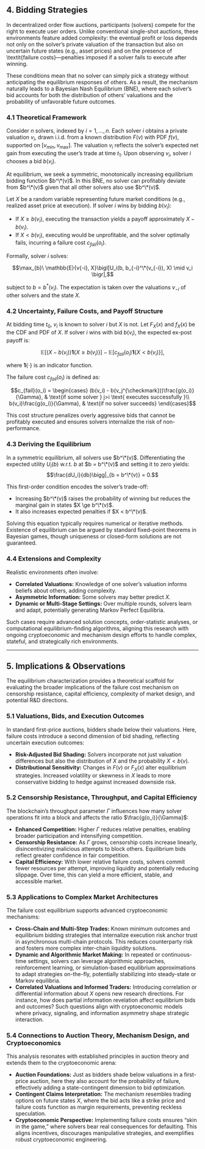 ## **4. Bidding Strategies**

In decentralized order flow auctions, participants (solvers) compete for the right to execute user orders. Unlike conventional single-shot auctions, these environments feature added complexity: the eventual profit or loss depends not only on the solver’s private valuation of the transaction but also on uncertain future states (e.g., asset prices) and on the presence of \textit{failure costs}—penalties imposed if a solver fails to execute after winning.

These conditions mean that no solver can simply pick a strategy without anticipating the equilibrium responses of others. As a result, the mechanism naturally leads to a Bayesian Nash Equilibrium (BNE), where each solver’s bid accounts for both the distribution of others’ valuations and the probability of unfavorable future outcomes.

### 4.1 Theoretical Framework

Consider $n$ solvers, indexed by $i=1,\dots,n$. Each solver $i$ obtains a private valuation $v_i$, drawn i.i.d. from a known distribution $F(v)$ with PDF $f(v)$, supported on $[v_{\min}, v_{\max}]$. The valuation $v_i$ reflects the solver’s expected net gain from executing the user’s trade at time $t_1$. Upon observing $v_i$, solver $i$ chooses a bid $b(v_i)$.

At equilibrium, we seek a symmetric, monotonically increasing equilibrium bidding function $b^\*(v)$. In this BNE, no solver can profitably deviate from $b^\*(v)$ given that all other solvers also use $b^\*(v)$.

Let $X$ be a random variable representing future market conditions (e.g., realized asset price at execution). If solver $i$ wins by bidding $b(v_i)$:

- If $X \ge b(v_i)$, executing the transaction yields a payoff approximately $X - b(v_i)$.
- If $X < b(v_i)$, executing would be unprofitable, and the solver optimally fails, incurring a failure cost $c_{fail}(o_i)$.

Formally, solver $i$ solves:

$$\max_{b}\ \mathbb{E}{v{-i}, X}\bigl[U_i(b, b_{-i}^\*(v_{-i}), X) \mid v_i \bigr],$$

subject to $b = b^*(v_i)$. The expectation is taken over the valuations $v_{-i}$ of other solvers and the state $X$.

### 4.2 Uncertainty, Failure Costs, and Payoff Structure

At bidding time $t_0$, $v_i$ is known to solver $i$ but $X$ is not. Let $F_X(x)$ and $f_X(x)$ be the CDF and PDF of $X$. If solver $i$ wins with bid $b(v_i)$, the expected ex-post payoff is:

$$\mathbb{E}[(X - b(v_i))\mathbf{1}\{X \ge b(v_i)\}] \;-\; \mathbb{E}[c_{fail}(o_i)\mathbf{1}\{X < b(v_i)\}],$$

where $\mathbf{1}\{\cdot\}$ is an indicator function.

The failure cost $c_{fail}(o_i)$ is defined as:

$$c_{fail}(o_i) =
\begin{cases}
(b(v_i) - b(v_j^{\checkmark}))\frac{g(o_i)}{\Gamma}, & \text{if some solver } j>i \text{ executes successfully }\\
b(v_i)\frac{g(o_i)}{\Gamma}, & \text{if no solver succeeds}
\end{cases}$$

This cost structure penalizes overly aggressive bids that cannot be profitably executed and ensures solvers internalize the risk of non-performance.

### 4.3 Deriving the Equilibrium

In a symmetric equilibrium, all solvers use $b^\*(v)$. Differentiating the expected utility $U_i(b)$ w.r.t. $b$ at $b = b^\*(v)$ and setting it to zero yields:
$$\frac{dU_i}{db}\bigg|_{b = b^\*(v)} = 0.$$

This first-order condition encodes the solver’s trade-off:

- Increasing $b^\*(v)$ raises the probability of winning but reduces the marginal gain in states $X \ge b^\*(v)$.
- It also increases expected penalties if $X < b^\*(v)$.

Solving this equation typically requires numerical or iterative methods. Existence of equilibrium can be argued by standard fixed-point theorems in Bayesian games, though uniqueness or closed-form solutions are not guaranteed.

### 4.4 Extensions and Complexity

Realistic environments often involve:

- **Correlated Valuations:** Knowledge of one solver’s valuation informs beliefs about others, adding complexity.
- **Asymmetric Information:** Some solvers may better predict $X$.
- **Dynamic or Multi-Stage Settings:** Over multiple rounds, solvers learn and adapt, potentially generating Markov Perfect Equilibria.

Such cases require advanced solution concepts, order-statistic analyses, or computational equilibrium-finding algorithms, aligning this research with ongoing cryptoeconomic and mechanism design efforts to handle complex, stateful, and strategically rich environments.

---

## **5. Implications & Observations**

The equilibrium characterization provides a theoretical scaffold for evaluating the broader implications of the failure cost mechanism on censorship resistance, capital efficiency, complexity of market design, and potential R&D directions.

### 5.1 Valuations, Bids, and Execution Outcomes

In standard first-price auctions, bidders shade below their valuations. Here, failure costs introduce a second dimension of bid shading, reflecting uncertain execution outcomes:

- **Risk-Adjusted Bid Shading:** Solvers incorporate not just valuation differences but also the distribution of $X$ and the probability $X < b(v)$.
- **Distributional Sensitivity:** Changes in $F(v)$ or $F_X(x)$ alter equilibrium strategies. Increased volatility or skewness in $X$ leads to more conservative bidding to hedge against increased downside risk.

### 5.2 Censorship Resistance, Throughput, and Capital Efficiency

The blockchain’s throughput parameter $\Gamma$ influences how many solver operations fit into a block and affects the ratio $\frac{g(o_i)}{\Gamma}$:

- **Enhanced Competition:** Higher $\Gamma$ reduces relative penalties, enabling broader participation and intensifying competition.
- **Censorship Resistance:** As $\Gamma$ grows, censorship costs increase linearly, disincentivizing malicious attempts to block others. Equilibrium bids reflect greater confidence in fair competition.
- **Capital Efficiency:** With lower relative failure costs, solvers commit fewer resources per attempt, improving liquidity and potentially reducing slippage. Over time, this can yield a more efficient, stable, and accessible market.

### 5.3 Applications to Complex Market Architectures

The failure cost equilibrium supports advanced cryptoeconomic mechanisms:

- **Cross-Chain and Multi-Step Trades:** Known minimum outcomes and equilibrium bidding strategies that internalize execution risk anchor trust in asynchronous multi-chain protocols. This reduces counterparty risk and fosters more complex inter-chain liquidity solutions.
- **Dynamic and Algorithmic Market Making:** In repeated or continuous-time settings, solvers can leverage algorithmic approaches, reinforcement learning, or simulation-based equilibrium approximations to adapt strategies on-the-fly, potentially stabilizing into steady-state or Markov equilibria.
- **Correlated Valuations and Informed Traders:** Introducing correlation or differential information about $X$ opens new research directions. For instance, how does partial information revelation affect equilibrium bids and outcomes? Such questions align with cryptoeconomic models where privacy, signaling, and information asymmetry shape strategic interaction.

### 5.4 Connections to Auction Theory, Mechanism Design, and Cryptoeconomics

This analysis resonates with established principles in auction theory and extends them to the cryptoeconomic arena:

- **Auction Foundations:** Just as bidders shade below valuations in a first-price auction, here they also account for the probability of failure, effectively adding a state-contingent dimension to bid optimization.
- **Contingent Claims Interpretation:** The mechanism resembles trading options on future states $X$, where the bid acts like a strike price and failure costs function as margin requirements, preventing reckless speculation.
- **Cryptoeconomic Perspective:** Implementing failure costs ensures “skin in the game,” where solvers bear real consequences for defaulting. This aligns incentives, discourages manipulative strategies, and exemplifies robust cryptoeconomic engineering.

